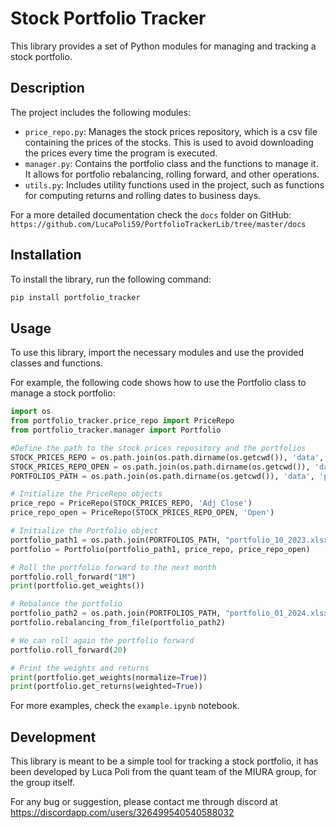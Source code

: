 
# Stock Portfolio Tracker

This library provides a set of Python modules for managing and tracking a stock portfolio.

## Description

The project includes the following modules:

- `price_repo.py`: Manages the stock prices repository, which is a csv file containing the prices of the stocks. This is used to avoid downloading the prices every time the program is executed.
- `manager.py`: Contains the portfolio class and the functions to manage it. It allows for portfolio rebalancing, rolling forward, and other operations.
- `utils.py`: Includes utility functions used in the project, such as functions for computing returns and rolling dates to business days.

For a more detailed documentation check the `docs` folder on GitHub: `https://github.com/LucaPoli59/PortfolioTrackerLib/tree/master/docs`

## Installation

To install the library, run the following command:

```bash 
pip install portfolio_tracker
```

## Usage

To use this library, import the necessary modules and use the provided classes and functions.

For example, the following code shows how to use the Portfolio class to manage a stock portfolio:

```python
import os
from portfolio_tracker.price_repo import PriceRepo
from portfolio_tracker.manager import Portfolio

#Define the path to the stock prices repository and the portfolios
STOCK_PRICES_REPO = os.path.join(os.path.dirname(os.getcwd()), 'data', 'stock_repo.csv') # Example of a price repository path
STOCK_PRICES_REPO_OPEN = os.path.join(os.path.dirname(os.getcwd()), 'data', 'stock_repo_open.csv') # Example of a price repository path
PORTFOLIOS_PATH = os.path.join(os.path.dirname(os.getcwd()), 'data', 'portfolios') # Example of a portfolio path

# Initialize the PriceRepo objects
price_repo = PriceRepo(STOCK_PRICES_REPO, 'Adj Close')
price_repo_open = PriceRepo(STOCK_PRICES_REPO_OPEN, 'Open')

# Initialize the Portfolio object
portfolio_path1 = os.path.join(PORTFOLIOS_PATH, "portfolio_10_2023.xlsx")
portfolio = Portfolio(portfolio_path1, price_repo, price_repo_open)

# Roll the portfolio forward to the next month
portfolio.roll_forward("1M")
print(portfolio.get_weights())

# Rebalance the portfolio
portfolio_path2 = os.path.join(PORTFOLIOS_PATH, "portfolio_01_2024.xlsx")
portfolio.rebalancing_from_file(portfolio_path2)

# We can roll again the portfolio forward
portfolio.roll_forward(20)

# Print the weights and returns
print(portfolio.get_weights(normalize=True))
print(portfolio.get_returns(weighted=True))
```

For more examples, check the `example.ipynb` notebook.


## Development

This library is meant to be a simple tool for tracking a stock portfolio, it has been developed by Luca Poli from the quant team of the MIURA group, for the group itself.

For any bug or suggestion, please contact me through discord at https://discordapp.com/users/326499540540588032